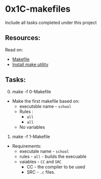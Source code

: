 # 0x1C-makefiles
Include all tasks completed under this project

## Resources:
Read on:
- [Makefile](https://www.gnu.org/software/make/manual/html_node/)
- [Install make utility](https://www.geeksforgeeks.org/how-to-install-make-on-ubuntu/)

## Tasks:
0. make -f 0-Makefile
- Make the first makefile based on:
	* executsble name - `school`
	* Rules :
		* `all`
		* `all`
	* No variables

1. make -f 1-Makefile
- Requirements:
	- executale name - `school`
	- rules - `all` - builds the execuable
	- vaiables - `CC` and `SRC`
		* CC - the compiler to be used
		* SRC - `.c` files.
